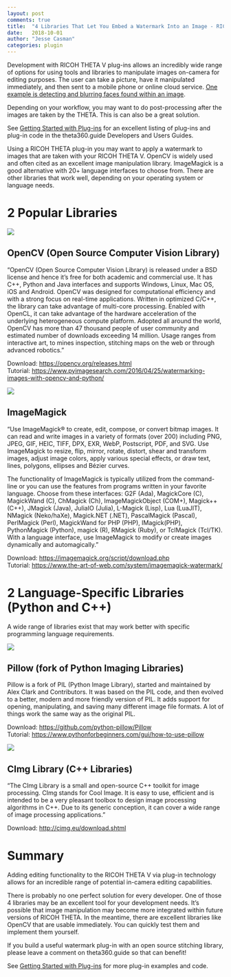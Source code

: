 ```yaml
---
layout: post
comments: true
title:  "4 Libraries That Let You Embed a Watermark Into an Image - RICOH THETA Plug-in Development"
date:   2018-10-01
author: "Jesse Casman"
categories: plugin
---
```


Development with RICOH THETA V plug-ins allows an incredibly wide range of options for using tools and libraries to manipulate images on-camera for editing purposes. The user can take a picture, have it manipulated immediately, and then sent to a mobile phone or online cloud service. [One example is detecting and blurring faces found within an image](http://theta360.guide/plugin-guide/example/faceblur/). 

Depending on your workflow, you may want to do post-processing after the images are taken by the THETA. This is can also be a great solution.

See [Getting Started with Plug-ins](http://theta360.guide/plugin/) for an excellent listing of plug-ins and plug-in code in the theta360.guide Developers and Users Guides.

Using a RICOH THETA plug-in you may want to apply a watermark to images that are taken with your RICOH THETA V. OpenCV is widely used and often cited as an excellent image manipulation library. ImageMagick is a good alternative with 20+ language interfaces to choose from. There are other libraries that work well, depending on your operating system or language needs.

# 2 Popular Libraries 

![](/blog/img/2018-10/4-libraries/opencv_logo.png)

## OpenCV (Open Source Computer Vision Library)
“OpenCV (Open Source Computer Vision Library) is released under a BSD license and hence it’s free for both academic and commercial use. It has C++, Python and Java interfaces and supports Windows, Linux, Mac OS, iOS and Android. OpenCV was designed for computational efficiency and with a strong focus on real-time applications. Written in optimized C/C++, the library can take advantage of multi-core processing. Enabled with OpenCL, it can take advantage of the hardware acceleration of the underlying heterogeneous compute platform.
Adopted all around the world, OpenCV has more than 47 thousand people of user community and estimated number of downloads exceeding 14 million. Usage ranges from interactive art, to mines inspection, stitching maps on the web or through advanced robotics.”

Download: https://opencv.org/releases.html  
Tutorial: https://www.pyimagesearch.com/2016/04/25/watermarking-images-with-opencv-and-python/


![](/blog/img/2018-10/4-libraries/imagemagick_logo.png)

## ImageMagick
“Use ImageMagick® to create, edit, compose, or convert bitmap images. It can read and write images in a variety of formats (over 200) including PNG, JPEG, GIF, HEIC, TIFF, DPX, EXR, WebP, Postscript, PDF, and SVG. Use ImageMagick to resize, flip, mirror, rotate, distort, shear and transform images, adjust image colors, apply various special effects, or draw text, lines, polygons, ellipses and Bézier curves.
 
The functionality of ImageMagick is typically utilized from the command-line or you can use the features from programs written in your favorite language. Choose from these interfaces: G2F (Ada), MagickCore (C), MagickWand (C), ChMagick (Ch), ImageMagickObject (COM+), Magick++ (C++), JMagick (Java), JuliaIO (Julia), L-Magick (Lisp), Lua (LuaJIT), NMagick (Neko/haXe), Magick.NET (.NET), PascalMagick (Pascal), PerlMagick (Perl), MagickWand for PHP (PHP), IMagick(PHP), PythonMagick (Python), magick (R), RMagick (Ruby), or TclMagick (Tcl/TK). With a language interface, use ImageMagick to modify or create images dynamically and automagically.”

Download: https://imagemagick.org/script/download.php  
Tutorial: https://www.the-art-of-web.com/system/imagemagick-watermark/

# 2 Language-Specific Libraries (Python and C++)
A wide range of libraries exist that may work better with specific programming language requirements.

![](/blog/img/2018-10/4-libraries/python_logo.jpg)

## Pillow (fork of Python Imaging Libraries)
Pillow is a fork of PIL (Python Image Library), started and maintained by Alex Clark and Contributors. It was based on the PIL code, and then evolved to a better, modern and more friendly version of PIL. It adds support for opening, manipulating, and saving many different image file formats. A lot of things work the same way as the original PIL.

Download: https://github.com/python-pillow/Pillow  
Tutorial: https://www.pythonforbeginners.com/gui/how-to-use-pillow

![](/blog/img/2018-10/4-libraries/CImg_logo.png)

## CImg Library (C++ Libraries)
“The CImg Library is a small and open-source C++ toolkit for image processing. CImg stands for Cool Image. It is easy to use, efficient and is intended to be a very pleasant toolbox to design image processing algorithms in C++. Due to its generic conception, it can cover a wide range of image processing applications.”

Download: http://cimg.eu/download.shtml

# Summary

Adding editing functionality to the RICOH THETA V via plug-in technology allows for an incredible range of potential in-camera editing capabilities.

There is probably no one perfect solution for every developer. One of those 4 libraries may be an excellent tool for your development needs. It’s possible that image manipulation may become more integrated within future versions of RICOH THETA. In the meantime, there are excellent libraries like OpenCV that are usable immediately. You can quickly test them and implement them yourself. 

If you build a useful watermark plug-in with an open source stitching library, please leave a comment on theta360.guide so that can benefit!

See [Getting Started with Plug-ins](http://theta360.guide/plugin/) for more plug-in examples and code.
